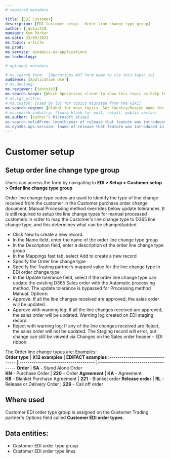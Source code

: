```yaml
---
# required metadata

title: [EDI Customer]
description: [EDI Customer setup - Order line change type group]
author: [jdutoit2]
manager: Kym Parker
ms.date: 23/09/2021
ms.topic: article
ms.prod: 
ms.service: dynamics-ax-applications
ms.technology: 

# optional metadata

# ms.search.form:  [Operations AOT form name to tie this topic to]
audience: [Application User]
# ms.devlang: 
ms.reviewer: [jdutoit2]
ms.search.scope: [Which Operations client to show this topic as help for, to be set by content strategist, see list here: https://microsoft.sharepoint.com/teams/DynDoc/_layouts/15/WopiFrame.aspx?sourcedoc={23419e1c-eb64-42e9-aa9b-79875b428718}&action=edit&wd=target%28Core%20Dynamics%20AX%20CP%20requirements%2Eone%7C4CC185C0%2DEFAA%2D42CD%2D94B9%2D8F2A45E7F61A%2FVersions%20list%20for%20docs%20topics%7CC14BE630%2D5151%2D49D6%2D8305%2D554B5084593C%2F%29]
# ms.tgt_pltfrm: 
# ms.custom: [used by loc for topics migrated from the wiki]
ms.search.region: [Global for most topics. Set Country/Region name for localizations]
# ms.search.industry: [leave blank for most, retail, public sector]
ms.author: [author's Microsoft alias]
ms.search.validFrom: [month/year of release that feature was introduced in, in format yyyy-mm-dd]
ms.dyn365.ops.version: [name of release that feature was introduced in, see list here: https://microsoft.sharepoint.com/teams/DynDoc/_layouts/15/WopiFrame.aspx?sourcedoc={23419e1c-eb64-42e9-aa9b-79875b428718}&action=edit&wd=target%28Core%20Dynamics%20AX%20CP%20requirements%2Eone%7C4CC185C0%2DEFAA%2D42CD%2D94B9%2D8F2A45E7F61A%2FVersions%20list%20for%20docs%20topics%7CC14BE630%2D5151%2D49D6%2D8305%2D554B5084593C%2F%29]
---
```


# Customer setup
## Setup order line change type group

Users can access the form by navigating to **EDI > Setup > Customer setup > Order line change type group**

Order line change type codes are used to identify the type of line change received from the customer in the Customer purchase order change document.
Manual Processing method overrides below update tolerances. It is still required to setup the line change types for manual processed customers in order to map the Customer’s line change type to D365 line change type, and this determines what can be changed/added.

-	Click New to create a new record. 
-	In the Name field, enter the name of the order line change type group
-	In the Description field, enter a description of the order line change type group
-	In the Mappings fast tab, select Add to create a new record
-	Specify the Order line change type
-	Specify the Trading partner’s mapped value for the line change type in EDI order change type
-	In the Update tolerance field, select if the order line change type can update the existing D365 Sales order with the Automatic processing method. The update tolerance is bypassed for Processing method Manual. Options:
  - Approve: If all the line changes received are approved, the sales order will be updated.
  - Approve with warning log: If all the line changes received are approved, the sales order will be updated. Warning log created on EDI staging record.
  - Reject with warning log: If any of the line changes received are Reject, the sales order will not be updated. The Staging record will error, but change can still be viewed via Changes on the Sales order header – EDI ribbon.

The Order line change types are:
Examples: <br>
**Order type** 	                  | **X12 examples**                      | **EDIFACT examples**
:-------------------------------- |:------------------------------------- |:-------------------------------------
**Order**                         |	**SA** - Stand Alone Order <br> **KN** - Purchase Order	| **220** - Order 
**Agreement**                     |	**KA** - Agreement <br> **KB** - Blanket Purchase Agreement | **221** - Blanket order
**Release order**                 |	**RL** - Release or Delivery Order	  | **226** - Call off order

## Where used
Customer EDI order type group is assigned on the Customer Trading partner's Options field called **Customer EDI order types**.

## Data entities:
- Customer EDI order type group
- Customer EDI order type lines


